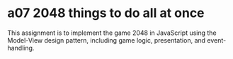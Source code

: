 # a07 2048 things to do all at once

This assignment is to implement the game 2048 in JavaScript using the Model-View design pattern, including game logic, presentation, and event-handling.
